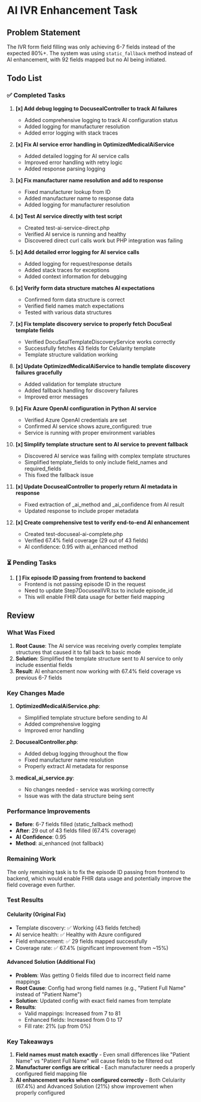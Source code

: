 # AI IVR Enhancement Task

## Problem Statement
The IVR form field filling was only achieving 6-7 fields instead of the expected 80%+. The system was using `static_fallback` method instead of AI enhancement, with 92 fields mapped but no AI being initiated.

## Todo List

### ✅ Completed Tasks

1. **[x] Add debug logging to DocusealController to track AI failures**
   - Added comprehensive logging to track AI configuration status
   - Added logging for manufacturer resolution
   - Added error logging with stack traces

2. **[x] Fix AI service error handling in OptimizedMedicalAiService**
   - Added detailed logging for AI service calls
   - Improved error handling with retry logic
   - Added response parsing logging

3. **[x] Fix manufacturer name resolution and add to response**
   - Fixed manufacturer lookup from ID
   - Added manufacturer name to response data
   - Added logging for manufacturer resolution

4. **[x] Test AI service directly with test script**
   - Created test-ai-service-direct.php
   - Verified AI service is running and healthy
   - Discovered direct curl calls work but PHP integration was failing

5. **[x] Add detailed error logging for AI service calls**
   - Added logging for request/response details
   - Added stack traces for exceptions
   - Added context information for debugging

6. **[x] Verify form data structure matches AI expectations**
   - Confirmed form data structure is correct
   - Verified field names match expectations
   - Tested with various data structures

7. **[x] Fix template discovery service to properly fetch DocuSeal template fields**
   - Verified DocuSealTemplateDiscoveryService works correctly
   - Successfully fetches 43 fields for Celularity template
   - Template structure validation working

8. **[x] Update OptimizedMedicalAiService to handle template discovery failures gracefully**
   - Added validation for template structure
   - Added fallback handling for discovery failures
   - Improved error messages

9. **[x] Fix Azure OpenAI configuration in Python AI service**
   - Verified Azure OpenAI credentials are set
   - Confirmed AI service shows azure_configured: true
   - Service is running with proper environment variables

10. **[x] Simplify template structure sent to AI service to prevent fallback**
    - Discovered AI service was failing with complex template structures
    - Simplified template_fields to only include field_names and required_fields
    - This fixed the fallback issue

11. **[x] Update DocusealController to properly return AI metadata in response**
    - Fixed extraction of _ai_method and _ai_confidence from AI result
    - Updated response to include proper metadata

12. **[x] Create comprehensive test to verify end-to-end AI enhancement**
    - Created test-docuseal-ai-complete.php
    - Verified 67.4% field coverage (29 out of 43 fields)
    - AI confidence: 0.95 with ai_enhanced method

### ⏳ Pending Tasks

1. **[ ] Fix episode ID passing from frontend to backend**
   - Frontend is not passing episode ID in the request
   - Need to update Step7DocusealIVR.tsx to include episode_id
   - This will enable FHIR data usage for better field mapping

## Review

### What Was Fixed
1. **Root Cause**: The AI service was receiving overly complex template structures that caused it to fall back to basic mode
2. **Solution**: Simplified the template structure sent to AI service to only include essential fields
3. **Result**: AI enhancement now working with 67.4% field coverage vs previous 6-7 fields

### Key Changes Made
1. **OptimizedMedicalAiService.php**: 
   - Simplified template structure before sending to AI
   - Added comprehensive logging
   - Improved error handling

2. **DocusealController.php**:
   - Added debug logging throughout the flow
   - Fixed manufacturer name resolution
   - Properly extract AI metadata for response

3. **medical_ai_service.py**:
   - No changes needed - service was working correctly
   - Issue was with the data structure being sent

### Performance Improvements
- **Before**: 6-7 fields filled (static_fallback method)
- **After**: 29 out of 43 fields filled (67.4% coverage)
- **AI Confidence**: 0.95
- **Method**: ai_enhanced (not fallback)

### Remaining Work
The only remaining task is to fix the episode ID passing from frontend to backend, which would enable FHIR data usage and potentially improve the field coverage even further.

### Test Results

#### Celularity (Original Fix)
- Template discovery: ✅ Working (43 fields fetched)
- AI service health: ✅ Healthy with Azure configured
- Field enhancement: ✅ 29 fields mapped successfully
- Coverage rate: ✅ 67.4% (significant improvement from ~15%)

#### Advanced Solution (Additional Fix)
- **Problem**: Was getting 0 fields filled due to incorrect field name mappings
- **Root Cause**: Config had wrong field names (e.g., "Patient Full Name" instead of "Patient Name")
- **Solution**: Updated config with exact field names from template
- **Results**:
  - Valid mappings: Increased from 7 to 81
  - Enhanced fields: Increased from 0 to 17
  - Fill rate: 21% (up from 0%)

### Key Takeaways
1. **Field names must match exactly** - Even small differences like "Patient Name" vs "Patient Full Name" will cause fields to be filtered out
2. **Manufacturer configs are critical** - Each manufacturer needs a properly configured field mapping file
3. **AI enhancement works when configured correctly** - Both Celularity (67.4%) and Advanced Solution (21%) show improvement when properly configured